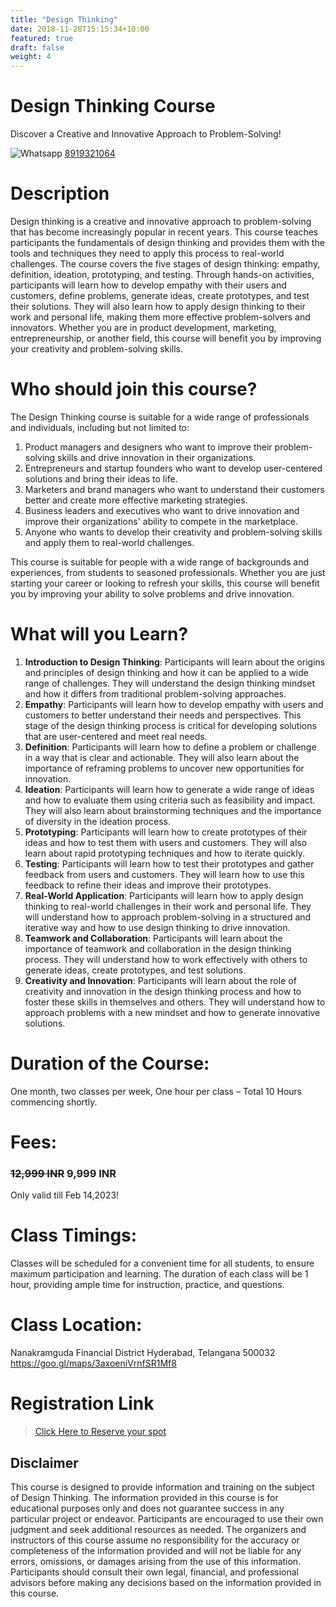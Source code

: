 ```yaml
---
title: "Design Thinking"
date: 2018-11-28T15:15:34+10:00
featured: true
draft: false
weight: 4
---
```


# Design Thinking Course
Discover a Creative and Innovative Approach to Problem-Solving!

![Whatsapp](../../images/social/whatsapp-small.svg) [8919321064](https://wa.me/918919321064?text=Hi%20I%20am%20interested%20in%20Design%20Thinking)


# Description

Design thinking is a creative and innovative approach to problem-solving that has become increasingly popular in recent years. This course teaches participants the fundamentals of design thinking and provides them with the tools and techniques they need to apply this process to real-world challenges. The course covers the five stages of design thinking: empathy, definition, ideation, prototyping, and testing. Through hands-on activities, participants will learn how to develop empathy with their users and customers, define problems, generate ideas, create prototypes, and test their solutions. They will also learn how to apply design thinking to their work and personal life, making them more effective problem-solvers and innovators. Whether you are in product development, marketing, entrepreneurship, or another field, this course will benefit you by improving your creativity and problem-solving skills.

# Who should join this course?
The Design Thinking course is suitable for a wide range of professionals and individuals, including but not limited to:

1) Product managers and designers who want to improve their problem-solving skills and drive innovation in their organizations.
2) Entrepreneurs and startup founders who want to develop user-centered solutions and bring their ideas to life.
3) Marketers and brand managers who want to understand their customers better and create more effective marketing strategies.
4) Business leaders and executives who want to drive innovation and improve their organizations' ability to compete in the marketplace.
5) Anyone who wants to develop their creativity and problem-solving skills and apply them to real-world challenges.

This course is suitable for people with a wide range of backgrounds and experiences, from students to seasoned professionals. Whether you are just starting your career or looking to refresh your skills, this course will benefit you by improving your ability to solve problems and drive innovation.

# What will you Learn?

1) **Introduction to Design Thinking**: Participants will learn about the origins and principles of design thinking and how it can be applied to a wide range of challenges. They will understand the design thinking mindset and how it differs from traditional problem-solving approaches.
2) **Empathy**: Participants will learn how to develop empathy with users and customers to better understand their needs and perspectives. This stage of the design thinking process is critical for developing solutions that are user-centered and meet real needs.
3) **Definition**: Participants will learn how to define a problem or challenge in a way that is clear and actionable. They will also learn about the importance of reframing problems to uncover new opportunities for innovation.
4) **Ideation**: Participants will learn how to generate a wide range of ideas and how to evaluate them using criteria such as feasibility and impact. They will also learn about brainstorming techniques and the importance of diversity in the ideation process.
5) **Prototyping**: Participants will learn how to create prototypes of their ideas and how to test them with users and customers. They will also learn about rapid prototyping techniques and how to iterate quickly.
6) **Testing**: Participants will learn how to test their prototypes and gather feedback from users and customers. They will learn how to use this feedback to refine their ideas and improve their prototypes.
7) **Real-World Application**: Participants will learn how to apply design thinking to real-world challenges in their work and personal life. They will understand how to approach problem-solving in a structured and iterative way and how to use design thinking to drive innovation.
8) **Teamwork and Collaboration**: Participants will learn about the importance of teamwork and collaboration in the design thinking process. They will understand how to work effectively with others to generate ideas, create prototypes, and test solutions.
9) **Creativity and Innovation**: Participants will learn about the role of creativity and innovation in the design thinking process and how to foster these skills in themselves and others. They will understand how to approach problems with a new mindset and how to generate innovative solutions.


# Duration of the Course:
One month, two classes per week, One hour per class – Total 10 Hours commencing shortly.


# Fees:
### ~~12,999 INR~~ **9,999 INR** 
Only valid till Feb 14,2023!

# Class Timings:
Classes will be scheduled for a convenient time for all students, to ensure maximum participation and learning. The duration of each class will be 1 hour, providing ample time for instruction, practice, and questions. 

# Class Location:
Nanakramguda
Financial District
Hyderabad, Telangana 500032
https://goo.gl/maps/3axoeniVrnfSR1Mf8

# Registration Link
>[Click Here to Reserve your spot](https://wa.me/918919321064?text=Hi%20I%20am%20interested%20in%20Design%20Thinking)

## Disclaimer
This course is designed to provide information and training on the subject of Design Thinking. The information provided in this course is for educational purposes only and does not guarantee success in any particular project or endeavor. Participants are encouraged to use their own judgment and seek additional resources as needed. The organizers and instructors of this course assume no responsibility for the accuracy or completeness of the information provided and will not be liable for any errors, omissions, or damages arising from the use of this information. Participants should consult their own legal, financial, and professional advisors before making any decisions based on the information provided in this course.
